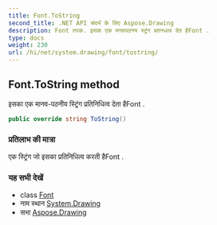 ```yaml
---
title: Font.ToString
second_title: .NET API संदर्भ के लिए Aspose.Drawing
description: Font तरक. इसक एक मनवपठनय स्ट्रंग प्रतनधत्व देत हैFont .
type: docs
weight: 230
url: /hi/net/system.drawing/font/tostring/
---
```

## Font.ToString method

इसका एक मानव-पठनीय स्ट्रिंग प्रतिनिधित्व देता हैFont .

```csharp
public override string ToString()
```

### प्रतिलाभ की मात्रा

एक स्ट्रिंग जो इसका प्रतिनिधित्व करती हैFont .

### यह सभी देखें

* class [Font](../)
* नाम स्थान [System.Drawing](../../font/)
* सभा [Aspose.Drawing](../../../)


